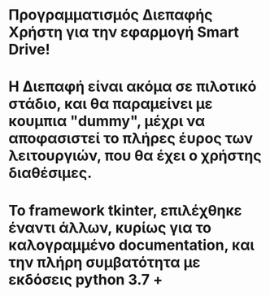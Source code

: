 # Προγραμματισμός Διεπαφής Χρήστη για την εφαρμογή Smart Drive!

 Η Διεπαφή είναι ακόμα σε πιλοτικό στάδιο, 
 και θα παραμείνει με κουμπια "dummy",
 μέχρι να αποφασιστεί το πλήρες έυρος των λειτουργιών, 
 που θα έχει ο χρήστης διαθέσιμες.
=================================================================

Το framework tkinter, 
επιλέχθηκε έναντι άλλων, 
κυρίως για το καλογραμμένο documentation, 
και την πλήρη συμβατότητα με εκδόσεις python 3.7 +
==================================================================
